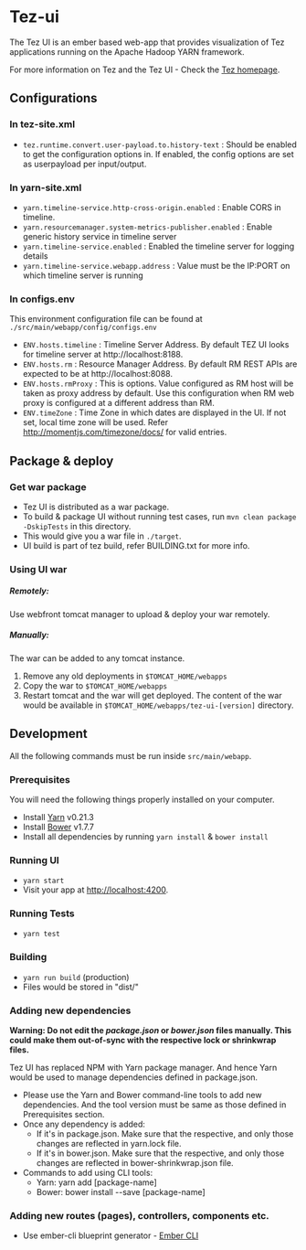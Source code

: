 <!--
   Licensed to the Apache Software Foundation (ASF) under one or more
   contributor license agreements.  See the NOTICE file distributed with
   this work for additional information regarding copyright ownership.
   The ASF licenses this file to You under the Apache License, Version 2.0
   (the "License"); you may not use this file except in compliance with
   the License.  You may obtain a copy of the License at

       http://www.apache.org/licenses/LICENSE-2.0

   Unless required by applicable law or agreed to in writing, software
   distributed under the License is distributed on an "AS IS" BASIS,
   WITHOUT WARRANTIES OR CONDITIONS OF ANY KIND, either express or implied.
   See the License for the specific language governing permissions and
   limitations under the License.
-->

# Tez-ui

The Tez UI is an ember based web-app that provides visualization of Tez applications running on the Apache Hadoop YARN framework.

For more information on Tez and the Tez UI - Check the [Tez homepage](http://tez.apache.org/ "Apache Tez Homepage").

## Configurations

### In tez-site.xml
  * `tez.runtime.convert.user-payload.to.history-text` : Should be enabled to get the configuration options in. If enabled, the config options are set as userpayload per input/output.

### In yarn-site.xml
  * `yarn.timeline-service.http-cross-origin.enabled` : Enable CORS in timeline.
  * `yarn.resourcemanager.system-metrics-publisher.enabled` : Enable generic history service in timeline server
  * `yarn.timeline-service.enabled` : Enabled the timeline server for logging details
  * `yarn.timeline-service.webapp.address` : Value must be the IP:PORT on which timeline server is running

### In configs.env
  This environment configuration file can be found at `./src/main/webapp/config/configs.env`

  * `ENV.hosts.timeline` : Timeline Server Address. By default TEZ UI looks for timeline server at http://localhost:8188.
  * `ENV.hosts.rm` : Resource Manager Address. By default RM REST APIs are expected to be at http://localhost:8088.
  * `ENV.hosts.rmProxy` : This is options. Value configured as RM host will be taken as proxy address by default. Use this configuration when RM web proxy is configured at a different address than RM.
  * `ENV.timeZone` : Time Zone in which dates are displayed in the UI. If not set, local time zone will be used. Refer http://momentjs.com/timezone/docs/ for valid entries.

## Package & deploy

### Get war package
  * Tez UI is distributed as a war package.
  * To build & package UI without running test cases, run `mvn clean package -DskipTests` in this directory.
  * This would give you a war file in `./target`.
  * UI build is part of tez build, refer BUILDING.txt for more info.

### Using UI war
##### Remotely:
  Use webfront tomcat manager to upload & deploy your war remotely.
##### Manually:
  The war can be added to any tomcat instance.
  1. Remove any old deployments in `$TOMCAT_HOME/webapps`
  2. Copy the war to `$TOMCAT_HOME/webapps`
  3. Restart tomcat and the war will get deployed. The content of the war would be available in
     `$TOMCAT_HOME/webapps/tez-ui-[version]` directory.

## Development

All the following commands must be run inside `src/main/webapp`.

### Prerequisites

You will need the following things properly installed on your computer.

* Install [Yarn](https://yarnpkg.com) v0.21.3
* Install [Bower](http://bower.io/) v1.7.7
* Install all dependencies by running `yarn install` & `bower install`

### Running UI

* `yarn start`
* Visit your app at [http://localhost:4200](http://localhost:4200).

### Running Tests

* `yarn test`

### Building

* `yarn run build` (production)
* Files would be stored in "dist/"

### Adding new dependencies

**Warning: Do not edit the _package.json_ or _bower.json_ files manually. This could make them out-of-sync with the respective lock or shrinkwrap files.**

Tez UI has replaced NPM with Yarn package manager. And hence Yarn would be used to manage dependencies defined in package.json.

* Please use the Yarn and Bower command-line tools to add new dependencies. And the tool version must be same as those defined in Prerequisites section.
* Once any dependency is added:
  *  If it's in package.json. Make sure that the respective, and only those changes are reflected in yarn.lock file.
  *  If it's in bower.json. Make sure that the respective, and only those changes are reflected in bower-shrinkwrap.json file.
* Commands to add using CLI tools:
  * Yarn: yarn add [package-name]
  * Bower: bower install --save [package-name]

### Adding new routes (pages), controllers, components etc.

* Use ember-cli blueprint generator - [Ember CLI](http://ember-cli.com/extending/#generators-and-blueprints)
